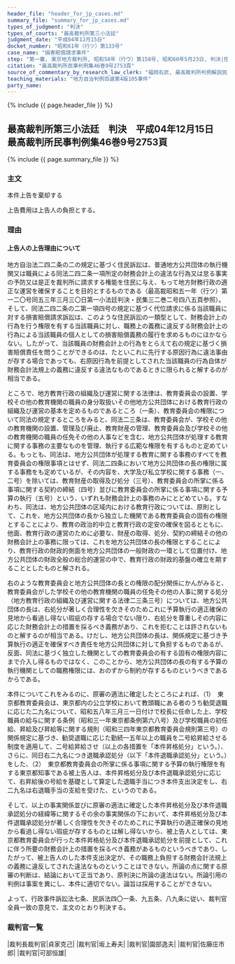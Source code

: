 ```yaml
---
header_file: "header_for_jp_cases.md"
summary_file: "summary_for_jp_cases.md"
types_of_judgment: "判決"
types_of_courts: "最高裁判所第三小法廷"
judgment_date: "平成04年12月15日"
docket_number: "昭和61年（行ツ）第133号"
case_name: "損害賠償請求事件"
step: "第一審, 東京地方裁判所, 昭和58年（行ウ）第158号, 昭和60年5月23日, 判決|控訴審, 東京高等裁判所, 昭和60年（行コ）第36号, 昭和61年5月29日, 判決"
citation: "最高裁判所民事判例集46巻9号2753頁"
source_of_commentary_by_research_law_clerk: "福岡右武, 最高裁判所判例解説民事篇平成4年度525頁"
teaching_materials: "地方自治判例百選第4版105事件"
party_name:
---
```


{% include {{ page.header_file }}  %}

## 最高裁判所第三小法廷　判決　平成04年12月15日　最高裁判所民事判例集46巻9号2753頁

{% include {{ page.summary_file }}  %}








### 主文



本件上告を棄却する

上告費用は上告人の負担とする。





### 理由



#### 上告人の上告理由について

地方自治法二四二条の二の規定に基づく住民訴訟は、普通地方公共団体の執行機関又は職員による同法二四二条一項所定の財務会計上の違法な行為又は怠る事実の予防又は是正を裁判所に請求する権能を住民に与え、もって地方財務行政の適正な運営を確保することを目的とするものである（最高裁昭和五一年（行ツ）第一二〇号同五三年三月三〇日第一小法廷判決・民集三二巻二号四八五頁参照）。そして、同法二四二条の二第一項四号の規定に基づく代位請求に係る当該職員に対する損害賠償請求訴訟は、このような住民訴訟の一類型として、財務会計上の行為を行う権限を有する当該職員に対し、職務上の義務に違反する財務会計上の行為による当該職員の個人としての損害賠償義務の履行を求めるものにほかならない。したがって、当該職員の財務会計上の行為をとらえて右の規定に基づく損害賠償責任を問うことができるのは、たといこれに先行する原因行為に違法事由が存する場合であっても、右原因行為を前提としてされた当該職員の行為自体が財務会計法規上の義務に違反する違法なものであるときに限られると解するのが相当である。

ところで、地方教育行政の組織及び運営に関する法律は、教育委員会の設置、学校その他の教育機関の職員の身分取扱いその他地方公共団体における教育行政の組織及び運営の基本を定めるものであるところ（一条）、教育委員会の権限について同法の規定するところをみると、同法二三条は、教育委員会が、学校その他の教育機関の設置、管理及び廃止、教育財産の管理、教育委員会及び学校その他の教育機関の職員の任免その他の人事などを含む、地方公共団体が処理する教育に関する事務の主要なものを管理、執行する広範な権限を有するものと定めている。もっとも、同法は、地方公共団体が処理する教育に関する事務のすべてを教育委員会の権限事項とはせず、同法二四条において地方公共団体の長の権限に属する事務をも定めているが、その内容を、大学及び私立学校に関する事務（一、二号）を除いては、教育財産の取得及び処分（三号）、教育委員会の所掌に係る事項に関する契約の締結（四号）並びに教育委員会の所掌に係る事項に関する予算の執行（五号）という、いずれも財務会計上の事務のみにとどめている。すなわち、同法は、地方公共団体の区域内における教育行政については、原則として、これを、地方公共団体の長から独立した機関である教育委員会の固有の権限とすることにより、教育の政治的中立と教育行政の定安の確保を図るとともに、他面、教育行政の運営のために必要な、財産の取得、処分、契約の締結その他の財務会計上の事務に限っては、これを地方公共団体の長の権限とすることにより、教育行政の財政的側面を地方公共団体の一般財政の一環として位置付け、地方公共団体の財政全般の総合的運営の中で、教育行政の財政的基盤の確立を期することとしたものと解される。

右のような教育委員会と地方公共団体の長との権限の配分関係にかんがみると、教育委員会がした学校その他の教育機関の職員の任免その他の人事に関する処分（地方教育行政の組織及び運営に関する法律二三条三号）については、地方公共団体の長は、右処分が著しく合理性を欠きそのためこれに予算執行の適正確保の見地から看過し得ない瑕疵の存する場合でない限り、右処分を尊重しその内容に応じた財務会計上の措置を採るべき義務があり、これを拒むことは許されないものと解するのが相当である。けだし、地方公共団体の長は、関係規定に基づき予算執行の適正を確保すべき責任を地方公共団体に対して負担するものであるが、反面、同法に基づく独立した機関としての教育委員会の有する固有の権限内容にまで介入し得るものではなく、このことから、地方公共団体の長の有する予算の執行機関としての職務権限には、おのずから制約が存するものというべきであるからである。

本件についてこれをみるのに、原審の適法に確定したところによれば、（1）　東京都教育委員会は、東京都内の公立学校において教頭職にある者のうち勧奨退職に応じた二九名について、昭和五八年三月三一日付けで校長に任命した上、学校職員の給与に関する条例（昭和三一年東京都条例第六八号）及び学校職員の初任給、昇給及び昇給等に関する規則（昭和三四年東京都教育委員会規則第三号）の関係規定に基づき、勧奨退職に応じた勤続一五年以上の職員を二号給昇給させる制度を適用して、二号給昇給させ（以上の各措置を「本件昇格処分」という。）、さらに、同日右二九名につき退職承認処分（以下「本件退職承認処分」という。）をした、（2）　東京都教育委員会の所掌に係る事項に関する予算の執行権限を有する東京都知事である被上告人は、本件昇格処分及び本件退職承認処分に応じて、右昇給後の号給を基礎として算定した退職手当につき本件支出決定をし、右二九名は右退職手当の支給を受けた、というのである。

そして、以上の事実関係並びに原審の適法に確定した本件昇格処分及び本件退職承認処分の経緯等に関するその余の事実関係の下において、本件昇格処分及び本件退職承認処分が著しく合理性を欠きそのためこれに予算執行の適正確保の見地から看過し得ない瑕疵が存するものとは解し得ないから、被上告人としては、東京都教育委員会が行った本件昇格処分及び本件退職承認処分を前提として、これに伴う所要の財務会計上の措置を採るべき義務があるものというべきであり、したがって、被上告人のした本件支出決定が、その職務上負担する財務会計法規上の義務に違反してされた違法なものということはできない。所論の点に関する原審の判断は、結論において正当であり、原判決に所論の違法はない。所論引用の判例は事案を異にし、本件に適切でない。論旨は採用することができない。

よって、行政事件訴訟法七条、民訴法四〇一条、九五条、八九条に従い、裁判官全員一致の意見で、主文のとおり判決する。

### 裁判官一覧

|裁判長裁判官|貞家克己|
|裁判官|坂上寿夫|
|裁判官|園部逸夫|
|裁判官|佐藤庄市郎|
|裁判官|可部恒雄|



